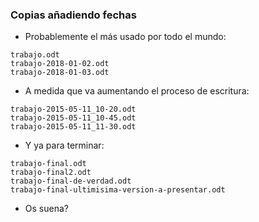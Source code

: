 ### Copias añadiendo fechas

* Probablemente el más usado por todo el mundo:
```none
trabajo.odt
trabajo-2018-01-02.odt
trabajo-2018-01-03.odt
```
* A medida que va aumentando el proceso de escritura:
```none
trabajo-2015-05-11_10-20.odt
trabajo-2015-05-11_10-45.odt
trabajo-2015-05-11_11-30.odt
```
* Y ya para terminar:
```none
trabajo-final.odt
trabajo-final2.odt
trabajo-final-de-verdad.odt
trabajo-final-ultimisima-version-a-presentar.odt
```
* Os suena?
